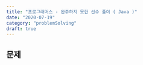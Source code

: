 ```yaml
---
title: "프로그래머스 - 완주하지 못한 선수 풀이 ( Java )"
date: "2020-07-19"
category: "problemSolving"
draft: true
---
```


## 문제
